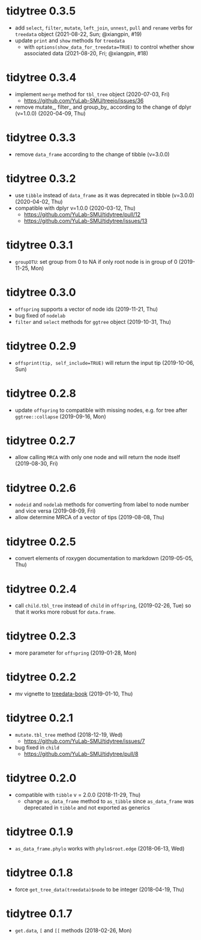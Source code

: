 # tidytree 0.3.5

+ add `select`, `filter`, `mutate`, `left_join`, `unnest`, `pull` and `rename` verbs for `treedata` object (2021-08-22, Sun; @xiangpin, #19)
+ update `print` and `show` methods for `treedata`
  - with `options(show_data_for_treedata=TRUE)` to control whether show associated data (2021-08-20, Fri; @xiangpin, #18)

# tidytree 0.3.4

+ implement `merge` method for `tbl_tree` object (2020-07-03, Fri)
  - <https://github.com/YuLab-SMU/treeio/issues/36>
+ remove mutate_, filter_ and group_by_ according to the change of dplyr (v=1.0.0) (2020-04-09, Thu)

# tidytree 0.3.3

+ remove `data_frame` according to the change of tibble (v=3.0.0)

# tidytree 0.3.2

+ use `tibble` instead of `data_frame` as it was deprecated in tibble (v=3.0.0) (2020-04-02, Thu)
+ compatible with dplyr v=1.0.0 (2020-03-12, Thu)
  - <https://github.com/YuLab-SMU/tidytree/pull/12>
  - <https://github.com/YuLab-SMU/tidytree/issues/13>

# tidytree 0.3.1

+ `groupOTU`: set group from 0 to NA if only root node is in group of 0 (2019-11-25, Mon)

# tidytree 0.3.0

+ `offspring` supports a vector of node ids (2019-11-21, Thu)
+ bug fixed of `nodelab` 
+ `filter` and `select` methods for `ggtree` object (2019-10-31, Thu)

# tidytree 0.2.9

+ `offsprint(tip, self_include=TRUE)` will return the input tip (2019-10-06, Sun)

# tidytree 0.2.8

+ update `offspring` to compatible with missing nodes, e.g. for tree after `ggtree::collapse` (2019-09-16, Mon)

# tidytree 0.2.7

+ allow calling `MRCA` with only one node and will return the node itself (2019-08-30, Fri)

# tidytree 0.2.6

+ `nodeid` and `nodelab` methods for converting from label to node number and vice versa (2019-08-09, Fri)
+ allow determine MRCA of a vector of tips (2019-08-08, Thu)

# tidytree 0.2.5

+ convert elements of roxygen documentation to markdown (2019-05-05, Thu)

# tidytree 0.2.4

+ call `child.tbl_tree` instead of `child` in `offspring`, (2019-02-26, Tue)
  so that it works more robust for `data.frame`.

# tidytree 0.2.3

+ more parameter for `offspring` (2019-01-28, Mon)

# tidytree 0.2.2

+ mv vignette to [treedata-book](https://yulab-smu.top/treedata-book/) (2019-01-10, Thu)

# tidytree 0.2.1

+ `mutate.tbl_tree` method (2018-12-19, Wed)
  - <https://github.com/YuLab-SMU/tidytree/issues/7>
+ bug fixed in `child` 
  - <https://github.com/YuLab-SMU/tidytree/pull/8>

# tidytree 0.2.0

+ compatible with `tibble` v = 2.0.0 (2018-11-29, Thu)
  - change `as_data_frame` method to `as_tibble` since `as_data_frame` was deprecated in `tibble` and not exported as generics
  
# tidytree 0.1.9

+ `as_data_frame.phylo` works with `phylo$root.edge` (2018-06-13, Wed)

# tidytree 0.1.8

+ force `get_tree_data(treedata)$node` to be integer (2018-04-19, Thu)

# tidytree 0.1.7

+ `get.data`, `[` and `[[` methods (2018-02-26, Mon)
